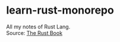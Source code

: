 # learn-rust-monorepo
All my notes of Rust Lang.  
Source: [The Rust Book](https://doc.rust-lang.org/book/)
